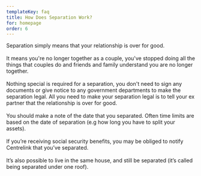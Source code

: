 ```yaml
---
templateKey: faq
title: How Does Separation Work?
for: homepage
order: 6
---
```


Separation simply means that your relationship is over for good.
<br><br>
It means you're no longer together as a couple, you've stopped doing all the things that couples do and friends and family understand you are no longer together.
<br><br>
Nothing special is required for a separation, you don't need to sign any documents or give notice to any government departments to make the separation legal. All you need to make your separation legal is to tell your ex partner that the relationship is over for good.
<br><br>
You should make a note of the date that you separated. Often time limits are based on the date of separation (e.g how long you have to split your assets).
<br><br>
If you’re receiving social security benefits, you may be obliged to notify Centrelink that you’ve separated.
<br><br>
It’s also possible to live in the same house, and still be separated (it’s called being separated under one roof).
